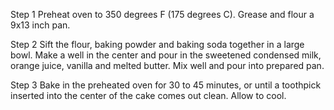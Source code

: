 Step 1
Preheat oven to 350 degrees F (175 degrees C). Grease and flour a 9x13 inch pan.

Step 2
Sift the flour, baking powder and baking soda together in a large bowl. Make a well in the center and pour in the sweetened condensed milk, orange juice, vanilla and melted butter. Mix well and pour into prepared pan.

Step 3
Bake in the preheated oven for 30 to 45 minutes, or until a toothpick inserted into the center of the cake comes out clean. Allow to cool.